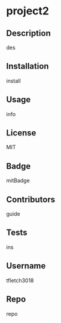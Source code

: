 # project2

  ## Description

  des

  ## Installation

  install

  ## Usage

info

  ## License

MIT

  ## Badge

mitBadge

  ## Contributors

guide

  ## Tests

  ins

  ## Username

tfletch3018

  ## Repo
  
  repo
